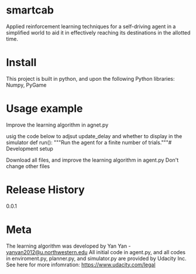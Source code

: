 # smartcab
Applied reinforcement learning techniques for a self-driving agent in a simplified world 
to aid it in effectively reaching its destinations in the allotted time. 

# Install
This project is built in python, and upon the following Python libraries: Numpy, PyGame

# Usage example

Improve the learning algorithm in agnet.py

usig the code below to adjsut update_delay and whether to display in the simulator
  def run():
      """Run the agent for a finite number of trials."""# Development setup

Download all files, and improve the learning algorithm in agent.py
Don't change other files 

# Release History 

0.0.1

# Meta

The learning algorithm was developed by Yan Yan - yanyan2012@u.northwestern.edu
All initial code in agent.py, and all codes in enviroment.py, planner.py, and simulator.py are provided by Udacity Inc.
See here for more infomration: https://www.udacity.com/legal

